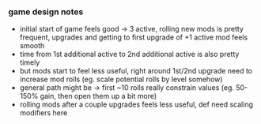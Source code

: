 ### game design notes

* initial start of game feels good -> 3 active, rolling new mods is pretty frequent, upgrades and getting to first upgrade of +1 active mod feels smooth
* time from 1st additional active to 2nd additional active is also pretty timely
* but mods start to feel less useful, right around 1st/2nd upgrade need to increase mod rolls (eg. scale potential rolls by level somehow)
* general path might be -> first ~10 rolls really constrain values (eg. 50-150% gain, then open them up a bit more)
* rolling mods after a couple upgrades feels less useful, def need scaling modifiers here
